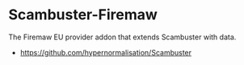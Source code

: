 # Scambuster-Firemaw
The Firemaw EU provider addon that extends Scambuster with data.
- https://github.com/hypernormalisation/Scambuster

